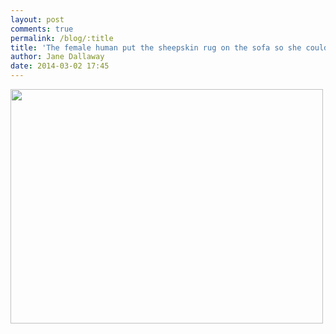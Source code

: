```yaml
---
layout: post
comments: true
permalink: /blog/:title
title: 'The female human put the sheepskin rug on the sofa so she could use the floor for measuring. I figured I&#39;d make use of it. Zzzzzz!'
author: Jane Dallaway
date: 2014-03-02 17:45
---
```


<div><a href="//static.skitters.dallaway.com/tp_IMG_20140302_173023.jpg"><img src="//static.skitters.dallaway.com/tp_thumb_IMG_20140302_173023.jpg" width="500" height="375"/></a></div>


  
      
